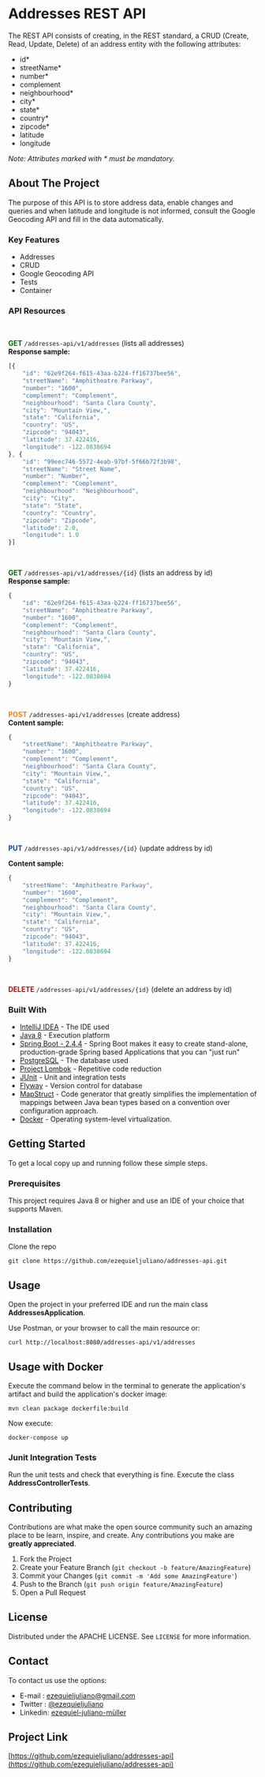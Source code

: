 # Addresses REST API
The REST API consists of creating, in the REST standard, a CRUD (Create, Read, Update, Delete) of an address entity with the following attributes: 

* id*
* streetName*
* number*
* complement
* neighbourhood*
* city*
* state*
* country*
* zipcode*
* latitude
* longitude

*Note: Attributes marked with * must be mandatory.*

## About The Project
The purpose of this API is to store address data, enable changes and queries and when latitude and longitude is not informed, consult the Google Geocoding API and fill in the data automatically.

### Key Features
* Addresses
* CRUD
* Google Geocoding API
* Tests
* Container

### API Resources

<br>

<span style="color:#006600">**GET**</span> ```/addresses-api/v1/addresses``` (lists all addresses)
<br>
**Response sample:**
```javascript
[{
	"id": "62e9f264-f615-43aa-b224-ff16737bee56",
	"streetName": "Amphitheatre Parkway",
	"number": "1600",
	"complement": "Complement",
	"neighbourhood": "Santa Clara County",
	"city": "Mountain View,",
	"state": "California",
	"country": "US",
	"zipcode": "94043",
	"latitude": 37.422416,
	"longitude": -122.0838694
}, {
	"id": "99eec746-5572-4eab-97bf-5f66b72f3b98",
	"streetName": "Street Name",
	"number": "Number",
	"complement": "Complement",
	"neighbourhood": "Neighbourhood",
	"city": "City",
	"state": "State",
	"country": "Country",
	"zipcode": "Zipcode",
	"latitude": 2.0,
	"longitude": 1.0
}]
```
<br>

<span style="color:#006600">**GET**</span> ```/addresses-api/v1/addresses/{id}``` (lists an address by id)
<br>
**Response sample:**
```javascript
{
	"id": "62e9f264-f615-43aa-b224-ff16737bee56",
	"streetName": "Amphitheatre Parkway",
	"number": "1600",
	"complement": "Complement",
	"neighbourhood": "Santa Clara County",
	"city": "Mountain View,",
	"state": "California",
	"country": "US",
	"zipcode": "94043",
	"latitude": 37.422416,
	"longitude": -122.0838694
}
```
<br>

<span style="color:#ff8000">**POST**</span> ```/addresses-api/v1/addresses``` (create address)
<br>
**Content sample:**
```javascript
{
	"streetName": "Amphitheatre Parkway",
	"number": "1600",
	"complement": "Complement",
	"neighbourhood": "Santa Clara County",
	"city": "Mountain View,",
	"state": "California",
	"country": "US",
	"zipcode": "94043",
	"latitude": 37.422416,
	"longitude": -122.0838694
}
```
<br>

<span style="color:#0047b3">**PUT**</span> ```/addresses-api/v1/addresses/{id}``` (update address by id)
<br>

**Content sample:**
```javascript
{
	"streetName": "Amphitheatre Parkway",
	"number": "1600",
	"complement": "Complement",
	"neighbourhood": "Santa Clara County",
	"city": "Mountain View,",
	"state": "California",
	"country": "US",
	"zipcode": "94043",
	"latitude": 37.422416,
	"longitude": -122.0838694
}
```
<br>


<span style="color:#cc0000">**DELETE**</span> ```/addresses-api/v1/addresses/{id}``` (delete an address by id)


### Built With
* [IntelliJ IDEA](https://www.jetbrains.com/pt-br/idea/) - The IDE used
* [Java 8](https://www.java.com/pt-BR/) - Execution platform
* [Spring Boot - 2.4.4](https://spring.io/projects/spring-boot) - Spring Boot makes it easy to create stand-alone, production-grade Spring based Applications that you can "just run"
* [PostgreSQL](https://www.postgresql.org/) - The database used
* [Project Lombok](https://projectlombok.org/) - Repetitive code reduction
* [JUnit](https://junit.org/junit5/) - Unit and integration tests
* [Flyway](https://flywaydb.org/) - Version control for database
* [MapStruct](https://mapstruct.org/) - Code generator that greatly simplifies the implementation of mappings between Java bean types based on a convention over configuration approach.
* [Docker](https://www.docker.com/) - Operating system-level virtualization.

## Getting Started
To get a local copy up and running follow these simple steps.

### Prerequisites
This project requires Java 8 or higher and use an IDE of your choice that supports Maven.

### Installation
Clone the repo
```
git clone https://github.com/ezequieljuliano/addresses-api.git
```

## Usage
Open the project in your preferred IDE and run the main class **AddressesApplication**.

Use Postman, or your browser to call the main resource or:
```
curl http://localhost:8080/addresses-api/v1/addresses
```

## Usage with Docker
Execute the command below in the terminal to generate the application's artifact and build the application's docker image:
```
mvn clean package dockerfile:build
```

Now execute:
```
docker-compose up
```

### Junit Integration Tests
Run the unit tests and check that everything is fine. 
Execute the class **AddressControllerTests**.

## Contributing

Contributions are what make the open source community such an amazing place to be learn, inspire, and create. Any contributions you make are **greatly appreciated**.

1. Fork the Project
2. Create your Feature Branch (`git checkout -b feature/AmazingFeature`)
3. Commit your Changes (`git commit -m 'Add some AmazingFeature'`)
4. Push to the Branch (`git push origin feature/AmazingFeature`)
5. Open a Pull Request

## License

Distributed under the APACHE LICENSE. See `LICENSE` for more information.

## Contact

To contact us use the options:
* E-mail  : ezequieljuliano@gmail.com
* Twitter : [@ezequieljuliano](https://twitter.com/ezequieljuliano)
* Linkedin: [ezequiel-juliano-müller](https://www.linkedin.com/in/ezequiel-juliano-müller-43988a4a)

## Project Link
[https://github.com/ezequieljuliano/addresses-api](https://github.com/ezequieljuliano/addresses-api)
